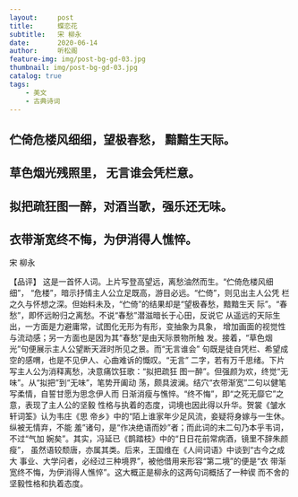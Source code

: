 ```yaml
---
layout:     post
title:      蝶恋花
subtitle:   宋 柳永
date:       2020-06-14
author:     听松阁
feature-img: img/post-bg-gd-03.jpg
thumbnail: img/post-bg-gd-03.jpg
catalog: true
tags:
    - 美文
    - 古典诗词
---
```



## 伫倚危楼风细细，望极春愁， 黯黯生天际。
## 草色烟光残照里， 无言谁会凭栏意。 

## 拟把疏狂图一醉，对酒当歌，强乐还无味。
## 衣带渐宽终不悔，为伊消得人憔悴。 

宋 柳永

【品评】 
这是一首怀人词。上片写登高望远，离愁油然而生。“伫倚危楼风细细”， 
“危楼”，暗示抒情主人公立足既高，游目必远。“伫倚”，则见出主人公凭 
栏之久与怀想之深。但始料未及，“伫倚”的结果却是“望极春愁，黯黯生天 
际”。“春愁”，即怀远盼归之离愁。不说“春愁”潜滋暗长于心田，反说它 
从遥远的天际生出，一方面是力避庸常，试图化无形为有形，变抽象为具象， 
增加画面的视觉性与流动感；另一方面也是因为其“春愁”是由天际景物所触 
发。接着，“草色烟光”句便展示主人公望断天涯时所见之景。而“无言谁会” 
句既是徒自凭栏、希望成空的感喟，也是不见伊人、心曲难诉的慨叹。“无言” 
二字，若有万千思绪。下片写主人公为消释离愁，决意痛饮狂歌：“拟把疏狂 
图一醉”。但强颜为欢，终觉“无味”。从“拟把”到“无味”，笔势开阖动 
荡，颇具波澜。结穴“衣带渐宽”二句以健笔写柔情，自誓甘愿为思念伊人而 
日渐消瘦与憔悴。“终不悔”，即“之死无靡它”之意，表现了主人公的坚毅 
性格与执着的态度，词境也因此得以升华。贺裳《皱水轩词筌》认为韦庄《思 
帝乡》中的“陌上谁家年少足风流，妾疑将身嫁与一生休。纵被无情弃，不能 
羞”诸句，是“作决绝语而妙”者；而此词的末二句乃本乎韦词，不过“气加 
婉矣”。其实，冯延已《鹊踏枝》中的“日日花前常病酒，镜里不辞朱颜瘦”， 
虽然语较颓唐，亦属其类。后来，王国维在《人间词语》中谈到“古今之成大 
事业、大学问者，必经过三种境界”，被他借用来形容“第二境”的便是“衣 
带渐宽终不悔，为伊消得人憔悴”。这大概正是柳永的这两句词概括了一种锲 
而不舍的坚毅性格和执着态度。 
